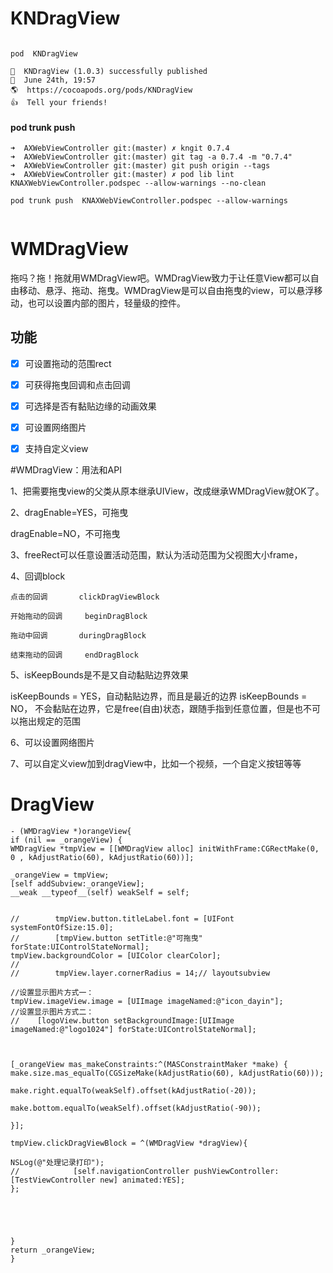 # KNDragView
```

pod  KNDragView

🚀  KNDragView (1.0.3) successfully published
📅  June 24th, 19:57
🌎  https://cocoapods.org/pods/KNDragView
👍  Tell your friends!

```

####  pod trunk push

```
➜  AXWebViewController git:(master) ✗ kngit 0.7.4
➜  AXWebViewController git:(master) git tag -a 0.7.4 -m "0.7.4"                                           
➜  AXWebViewController git:(master) git push origin --tags                                                
➜  AXWebViewController git:(master) ✗ pod lib lint KNAXWebViewController.podspec --allow-warnings --no-clean

pod trunk push  KNAXWebViewController.podspec --allow-warnings


```




# WMDragView
拖吗？拖！拖就用WMDragView吧。WMDragView致力于让任意View都可以自由移动、悬浮、拖动、拖曳。WMDragView是可以自由拖曳的view，可以悬浮移动，也可以设置内部的图片，轻量级的控件。

## 功能
- [x] 可设置拖动的范围rect
- [x] 可获得拖曳回调和点击回调
- [x] 可选择是否有黏贴边缘的动画效果
- [x] 可设置网络图片
- [x] 支持自定义view




#WMDragView：用法和API

1、把需要拖曳view的父类从原本继承UIView，改成继承WMDragView就OK了。

2、dragEnable=YES，可拖曳

   dragEnable=NO，不可拖曳
   
3、freeRect可以任意设置活动范围，默认为活动范围为父视图大小frame，

4、回调block

	点击的回调		clickDragViewBlock
	
	开始拖动的回调		beginDragBlock
	
	拖动中回调		duringDragBlock
	
	结束拖动的回调 	endDragBlock
	
5、isKeepBounds是不是又自动黏贴边界效果

 isKeepBounds = YES，自动黏贴边界，而且是最近的边界
 isKeepBounds = NO， 不会黏贴在边界，它是free(自由)状态，跟随手指到任意位置，但是也不可以拖出规定的范围

6、可以设置网络图片

7、可以自定义view加到dragView中，比如一个视频，一个自定义按钮等等
# DragView
```
- (WMDragView *)orangeView{
if (nil == _orangeView) {
WMDragView *tmpView = [[WMDragView alloc] initWithFrame:CGRectMake(0, 0 , kAdjustRatio(60), kAdjustRatio(60))];

_orangeView = tmpView;
[self addSubview:_orangeView];
__weak __typeof__(self) weakSelf = self;


//        tmpView.button.titleLabel.font = [UIFont systemFontOfSize:15.0];
//        [tmpView.button setTitle:@"可拖曳" forState:UIControlStateNormal];
tmpView.backgroundColor = [UIColor clearColor];
//
//        tmpView.layer.cornerRadius = 14;// layoutsubview

//设置显示图片方式一：
tmpView.imageView.image = [UIImage imageNamed:@"icon_dayin"];
//设置显示图片方式二：
//    [logoView.button setBackgroundImage:[UIImage imageNamed:@"logo1024"] forState:UIControlStateNormal];



[_orangeView mas_makeConstraints:^(MASConstraintMaker *make) {
make.size.mas_equalTo(CGSizeMake(kAdjustRatio(60), kAdjustRatio(60)));

make.right.equalTo(weakSelf).offset(kAdjustRatio(-20));

make.bottom.equalTo(weakSelf).offset(kAdjustRatio(-90));

}];

tmpView.clickDragViewBlock = ^(WMDragView *dragView){

NSLog(@"处理记录打印");
//            [self.navigationController pushViewController:[TestViewController new] animated:YES];
};





}
return _orangeView;
}


```
